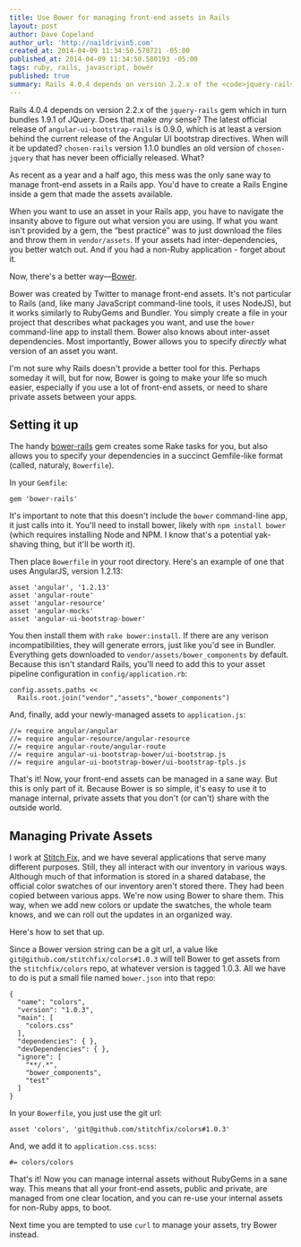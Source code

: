 ```yaml
---
title: Use Bower for managing front-end assets in Rails
layout: post
author: Dave Copeland
author_url: 'http://naildrivin5.com'
created_at: 2014-04-09 11:34:50.578721 -05:00
published_at: 2014-04-09 11:34:50.580193 -05:00
tags: ruby, rails, javascript, bower
published: true
summary: Rails 4.0.4 depends on version 2.2.x of the <code>jquery-rails</code> gem which in turn bundles 1.9.1 of JQuery. Does that make <strong>any</strong> sense?  RubyGems isn't well-designed to manage front-end assets, especially those maintained outside the Rails ecosystem.  Bower, on the other hand, is.
---
```


Rails 4.0.4 depends on version 2.2.x of the `jquery-rails` gem which in turn bundles 1.9.1 of JQuery. Does that make *any* sense?  The latest official release of `angular-ui-bootstrap-rails` is 0.9.0, which is at least a version behind the current release of the Angular UI bootstrap directives.  When will it be updated?  `chosen-rails` version 1.1.0 bundles an old version of `chosen-jquery` that has never been officially released.  What?

As recent as a year and a half ago, this mess was the only sane way to manage front-end assets in a Rails app. You'd have to create a Rails Engine inside a gem that made the assets available.

When you want to use an asset in your Rails app, you have to navigate the insanity above to figure out what version you are using.  If what you want isn't provided by a gem, the “best practice” was to just download the files and throw them in `vendor/assets`.  If your assets had inter-dependencies, you better watch out.  And if you had a non-Ruby application - forget about it.

Now, there's a better way—[Bower][bower].

Bower was created by Twitter to manage front-end assets.  It's not particular to Rails (and, like many JavaScript command-line tools, it uses NodeJS), but it works similarly to RubyGems and Bundler.  You simply create a file in your project that describes what packages you want, and use the `bower` command-line app to install them.  Bower also knows about inter-asset dependencies.  Most importantly, Bower allows you to specify _directly_ what version of an asset you want.

I'm not sure why Rails doesn't provide a better tool for this.  Perhaps someday it will, but for now, Bower is going to make your
life so much easier, especially if you use a lot of front-end assets, or need to share private assets between your apps.

## Setting it up

The handy [bower-rails](https://github.com/42dev/bower-rails) gem creates some Rake tasks for you, but also allows you to specify your dependencies in a succinct Gemfile-like format (called, naturaly, `Bowerfile`).

In your `Gemfile`:

<pre><code class='language-ruby'>gem 'bower-rails'
</code></pre>

It's important to note that this doesn't include the `bower` command-line app, it just calls into it.  You'll need to install bower, likely with `npm install bower` (which requires installing Node and NPM.  I know that's a potential yak-shaving thing, but it'll be worth it).

Then place `Bowerfile` in your root directory.  Here's an example of one that uses AngularJS, version 1.2.13:

<pre><code class='language-ruby'>asset 'angular', '1.2.13'
asset 'angular-route'
asset 'angular-resource'
asset 'angular-mocks'
asset 'angular-ui-bootstrap-bower'
</code></pre>

You then install them with `rake bower:install`.  If there are any verison incompatibilities, they will generate errors, just
like you'd see in Bundler.  Everything gets downloaded to `vendor/assets/bower_components` by default.  Because this isn't
standard Rails, you'll need to add this to your asset pipeline configuration in `config/application.rb`:

<pre><code class='language-ruby'>config.assets.paths << 
  Rails.root.join("vendor","assets","bower_components")
</code></pre>

And, finally, add your newly-managed assets to `application.js`:

<pre><code class='language-javascript'>//= require angular/angular
//= require angular-resource/angular-resource
//= require angular-route/angular-route
//= require angular-ui-bootstrap-bower/ui-bootstrap.js
//= require angular-ui-bootstrap-bower/ui-bootstrap-tpls.js
</code></pre>

That's it!  Now, your front-end assets can be managed in a sane way.  But this is only part of it.  Because Bower is so simple,
it's easy to use it to manage internal, private assets that you don't (or can't) share with the outside world.

## Managing Private Assets

I work at [Stitch Fix][stitchfix], and we have several applications that serve many different purposes.  Still, they all interact with our inventory in various ways.  Although much of that information is stored in a shared database, the official color swatches of our inventory aren't stored there.  They had been copied between various apps.  We're now using Bower to share them.  This way, when we add new colors or update the swatches, the whole team knows, and we can roll out the updates in an organized way.

[stitchfix]: http://tech.stitchfix.com/blog

Here's how to set that up.

Since a Bower version string can be a git url, a value like `git@github.com/stitchfix/colors#1.0.3` will tell Bower to get assets from the `stitchfix/colors` repo, at whatever version is tagged 1.0.3.  All we have to do is put a small file named `bower.json` into that repo:

<pre><code class='language-json'>{
  "name": "colors",
  "version": "1.0.3",
  "main": [
    "colors.css"
  ],
  "dependencies": { },
  "devDependencies": { },
  "ignore": [
    "**/.*",
    "bower_components",
    "test"
  ]
}
</code></pre>

In your `Bowerfile`, you just use the git url:

<pre><code class='language-ruby'>asset 'colors', 'git@github.com/stitchfix/colors#1.0.3'
</code></pre>

And, we add it to `application.css.scss`:

<pre><code class='language-css'>#= colors/colors
</code></pre>

That's it!  Now you can manage internal assets without RubyGems in a sane way.  This means that all your front-end assets, public
and private, are managed from one clear location, and you can re-use your internal assets for non-Ruby apps, to boot.

Next time you are tempted to use `curl` to manage your assets, try Bower instead.

[bower]: http://bower.io
